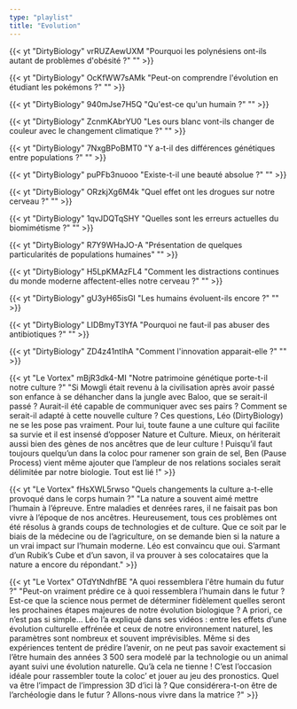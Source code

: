 ```yaml
---
type: "playlist"
title: "Evolution"
---
```



{{< yt "DirtyBiology" vrRUZAewUXM "Pourquoi les polynésiens ont-ils autant de problèmes d'obésité ?" "" >}}

{{< yt "DirtyBiology" OcKfWW7sAMk "Peut-on comprendre l'évolution en étudiant les pokémons ?" "" >}}

{{< yt "DirtyBiology" 940mJse7H5Q "Qu'est-ce qu'un humain ?" "" >}}

{{< yt "DirtyBiology" ZcnmKAbrYU0 "Les ours blanc vont-ils changer de couleur avec le changement climatique ?" "" >}}

{{< yt "DirtyBiology" 7NxgBPoBMT0 "Y a-t-il des différences génétiques entre populations ?" "" >}}

{{< yt "DirtyBiology" puPFb3nuooo "Existe-t-il une beauté absolue ?" "" >}}

{{< yt "DirtyBiology" ORzkjXg6M4k "Quel effet ont les drogues sur notre cerveau ?" "" >}}

{{< yt "DirtyBiology" 1qvJDQTqSHY "Quelles sont les erreurs actuelles du biomimétisme ?" "" >}}

{{< yt "DirtyBiology" R7Y9WHaJO-A "Présentation de quelques particularités de populations humaines" "" >}}

{{< yt "DirtyBiology" H5LpKMAzFL4 "Comment les distractions continues du monde moderne affectent-elles notre cerveau ?" "" >}}

{{< yt "DirtyBiology" gU3yH65isGI "Les humains évoluent-ils encore ?" "" >}}

{{< yt "DirtyBiology" LIDBmyT3YfA "Pourquoi ne faut-il pas abuser des antibiotiques ?" "" >}}

{{< yt "DirtyBiology" ZD4z41ntlhA "Comment l'innovation apparait-elle ?" "" >}}

{{< yt "Le Vortex" mBjR3dk4-MI "Notre patrimoine génétique porte-t-il notre culture ?" "Si Mowgli était revenu à la civilisation après avoir passé son enfance à se déhancher dans la jungle avec Baloo, que se serait-il passé ? Aurait-il été capable de communiquer avec ses pairs ? Comment se serait-il adapté à cette nouvelle culture ? Ces questions, Léo (DirtyBiology) ne se les pose pas vraiment. Pour lui, toute faune a une culture qui facilite sa survie et il est insensé d’opposer Nature et Culture. Mieux, on hériterait aussi bien des gènes de nos ancêtres que de leur culture ! Puisqu’il faut toujours quelqu’un dans la coloc pour ramener son grain de sel, Ben (Pause Process) vient même ajouter que l’ampleur de nos relations sociales serait délimitée par notre biologie. Tout est lié !" >}}

{{< yt "Le Vortex" fHsXWL5rwso "Quels changements la culture a-t-elle provoqué dans le corps humain ?" "La nature a souvent aimé mettre l’humain à l’épreuve. Entre maladies et denrées rares, il ne faisait pas bon vivre à l’époque de nos ancêtres. Heureusement, tous ces problèmes ont été résolus à grands coups de technologies et de culture. Que ce soit par le biais de la médecine ou de l’agriculture, on se demande bien si la nature a un vrai impact sur l’humain moderne. Léo est convaincu que oui. S’armant d’un Rubik’s Cube et d’un savon, il va prouver à ses colocataires que la nature a encore du répondant." >}}

{{< yt "Le Vortex" OTdYtNdhfBE "A quoi ressemblera l'être humain du futur ?" "Peut-on vraiment prédire ce à quoi ressemblera l’humain dans le futur ? Est-ce que la science nous permet de déterminer fidèlement quelles seront les prochaines étapes majeures de notre évolution biologique ? A priori, ce n’est pas si simple… Léo l’a expliqué dans ses vidéos : entre les effets d’une évolution culturelle effrénée et ceux de notre environnement naturel, les paramètres sont nombreux et souvent imprévisibles. Même si des expériences tentent de prédire l’avenir, on ne peut pas savoir exactement si l’être humain des années 3 500 sera modelé par la technologie ou un animal ayant suivi une évolution naturelle. Qu’à cela ne tienne ! C’est l’occasion idéale pour rassembler toute la coloc’ et jouer au jeu des pronostics. Quel va être l’impact de l’impression 3D d’ici là ? Que considérera-t-on être de l’archéologie dans le futur ? Allons-nous vivre dans la matrice ?" >}}
